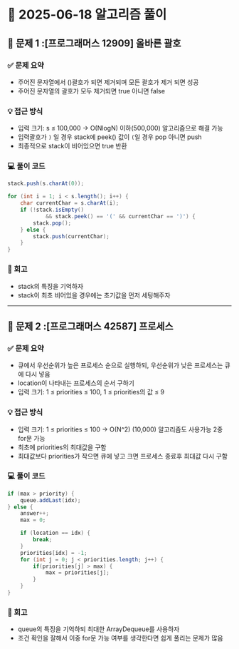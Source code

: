 # 🧠 2025-06-18 알고리즘 풀이

## 📌 문제 1 :[프로그래머스 12909] 올바른 괄호

### ✅ 문제 요약
- 주어진 문자열에서 ()괄호가 되면 제거되며 모든 괄호가 제거 되면 성공
- 주어진 문자열의 괄호가 모두 제거되면 true 아니면 false

### 💡 접근 방식
- 입력 크기: s ≤ 100,000 → O(NlogN) 이하(500,000) 알고리즘으로 해결 가능
- 입력괄호가 `)` 일 경우 stack에 peek() 값이 `(`일 경우 pop 아니면 push 
- 최종적으로 stack이 비어있으면 true 반환 

### 💻 풀이 코드
```java
stack.push(s.charAt(0));

for (int i = 1; i < s.length(); i++) {
    char currentChar = s.charAt(i);
    if (!stack.isEmpty() 
            && stack.peek() == '(' && currentChar == ')') {
        stack.pop();
    } else {
        stack.push(currentChar);
    }
}
```
### 🔁 회고

- stack의 특징을 기억하자
- stack이 최초 비어있을 경우에는 초기값을 먼저 세팅해주자

---




## 📌 문제 2 :[프로그래머스 42587] 프로세스

### ✅ 문제 요약
- 큐에서 우선순위가 높은 프로세스 순으로 실행하되, 우선순위가 낮은 프로세스는 큐에 다시 넣음
- location이 나타내는 프로세스의 순서 구하기
- 입력 크기: 1 ≤ priorities ≤ 100, 1 ≤ priorities의 값 ≤ 9

### 💡 접근 방식
- 입력 크기: 1 ≤ priorities ≤ 100 → O(N^2) (10,000) 알고리즘도 사용가능 2중 for문 가능
- 최초에 priorities의 최대값을 구함 
- 최대값보다 priorities가 작으면 큐에 넣고 크면 프로세스 종료후 최대값 다시 구함

### 💻 풀이 코드
```java
if (max > priority) {
    queue.addLast(idx);
} else {
    answer++;
    max = 0;

    if (location == idx) {
        break;
    }
    priorities[idx] = -1;
    for (int j = 0; j < priorities.length; j++) {
        if(priorities[j] > max) {
            max = priorities[j];
        }
    }
}
```
### 🔁 회고

- queue의 특징을 기억하되 최대한 ArrayDequeue를 사용하자
- 조건 확인을 잘해서 이중 for문 가능 여부를 생각한다면 쉽게 풀리는 문제가 많음


